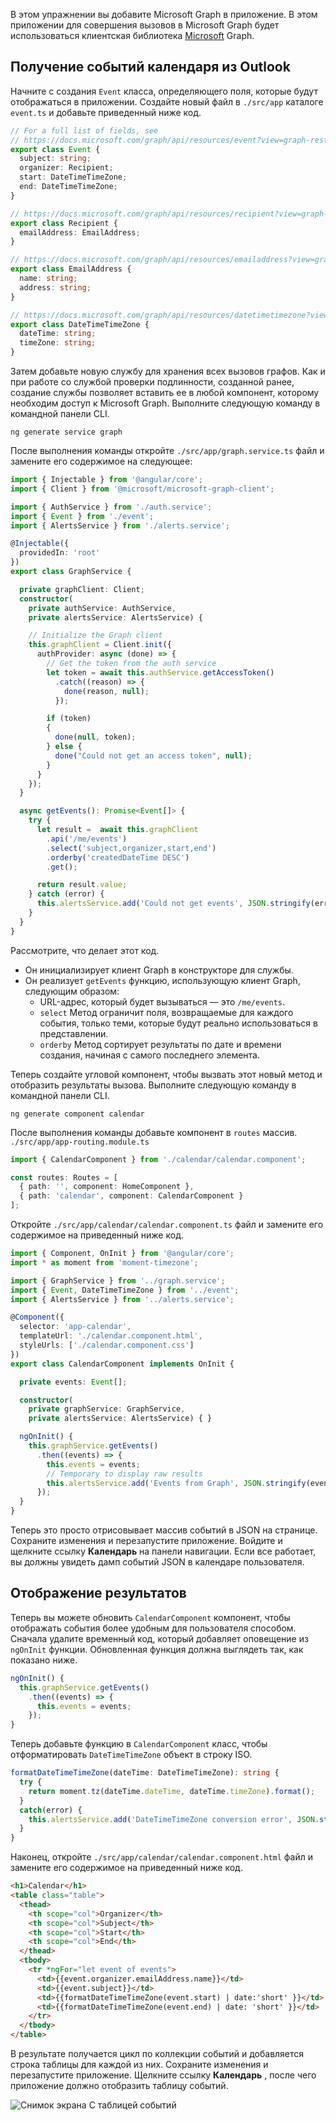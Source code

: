 <!-- markdownlint-disable MD002 MD041 -->

В этом упражнении вы добавите Microsoft Graph в приложение. В этом приложении для совершения вызовов в Microsoft Graph будет использоваться клиентская библиотека [Microsoft](https://github.com/microsoftgraph/msgraph-sdk-javascript) Graph.

## <a name="get-calendar-events-from-outlook"></a>Получение событий календаря из Outlook

Начните с создания `Event` класса, определяющего поля, которые будут отображаться в приложении. Создайте новый файл в `./src/app` каталоге `event.ts` и добавьте приведенный ниже код.

```TypeScript
// For a full list of fields, see
// https://docs.microsoft.com/graph/api/resources/event?view=graph-rest-1.0
export class Event {
  subject: string;
  organizer: Recipient;
  start: DateTimeTimeZone;
  end: DateTimeTimeZone;
}

// https://docs.microsoft.com/graph/api/resources/recipient?view=graph-rest-1.0
export class Recipient {
  emailAddress: EmailAddress;
}

// https://docs.microsoft.com/graph/api/resources/emailaddress?view=graph-rest-1.0
export class EmailAddress {
  name: string;
  address: string;
}

// https://docs.microsoft.com/graph/api/resources/datetimetimezone?view=graph-rest-1.0
export class DateTimeTimeZone {
  dateTime: string;
  timeZone: string;
}
```

Затем добавьте новую службу для хранения всех вызовов графов. Как и при работе со службой проверки подлинности, созданной ранее, создание службы позволяет вставить ее в любой компонент, которому необходим доступ к Microsoft Graph. Выполните следующую команду в командной панели CLI.

```Shell
ng generate service graph
```

После выполнения команды откройте `./src/app/graph.service.ts` файл и замените его содержимое на следующее:

```TypeScript
import { Injectable } from '@angular/core';
import { Client } from '@microsoft/microsoft-graph-client';

import { AuthService } from './auth.service';
import { Event } from './event';
import { AlertsService } from './alerts.service';

@Injectable({
  providedIn: 'root'
})
export class GraphService {

  private graphClient: Client;
  constructor(
    private authService: AuthService,
    private alertsService: AlertsService) {

    // Initialize the Graph client
    this.graphClient = Client.init({
      authProvider: async (done) => {
        // Get the token from the auth service
        let token = await this.authService.getAccessToken()
          .catch((reason) => {
            done(reason, null);
          });

        if (token)
        {
          done(null, token);
        } else {
          done("Could not get an access token", null);
        }
      }
    });
  }

  async getEvents(): Promise<Event[]> {
    try {
      let result =  await this.graphClient
        .api('/me/events')
        .select('subject,organizer,start,end')
        .orderby('createdDateTime DESC')
        .get();

      return result.value;
    } catch (error) {
      this.alertsService.add('Could not get events', JSON.stringify(error, null, 2));
    }
  }
}
```

Рассмотрите, что делает этот код.

- Он инициализирует клиент Graph в конструкторе для службы.
- Он реализует `getEvents` функцию, использующую клиент Graph, следующим образом:
  - URL-адрес, который будет вызываться — это `/me/events`.
  - `select` Метод ограничит поля, возвращаемые для каждого события, только теми, которые будут реально использоваться в представлении.
  - `orderby` Метод сортирует результаты по дате и времени создания, начиная с самого последнего элемента.

Теперь создайте угловой компонент, чтобы вызвать этот новый метод и отобразить результаты вызова. Выполните следующую команду в командной панели CLI.

```Shell
ng generate component calendar
```

После выполнения команды добавьте компонент в `routes` массив. `./src/app/app-routing.module.ts`

```TypeScript
import { CalendarComponent } from './calendar/calendar.component';

const routes: Routes = [
  { path: '', component: HomeComponent },
  { path: 'calendar', component: CalendarComponent }
];
```

Откройте `./src/app/calendar/calendar.component.ts` файл и замените его содержимое на приведенный ниже код.

```TypeScript
import { Component, OnInit } from '@angular/core';
import * as moment from 'moment-timezone';

import { GraphService } from '../graph.service';
import { Event, DateTimeTimeZone } from '../event';
import { AlertsService } from '../alerts.service';

@Component({
  selector: 'app-calendar',
  templateUrl: './calendar.component.html',
  styleUrls: ['./calendar.component.css']
})
export class CalendarComponent implements OnInit {

  private events: Event[];

  constructor(
    private graphService: GraphService,
    private alertsService: AlertsService) { }

  ngOnInit() {
    this.graphService.getEvents()
      .then((events) => {
        this.events = events;
        // Temporary to display raw results
        this.alertsService.add('Events from Graph', JSON.stringify(events, null, 2));
      });
  }
}
```

Теперь это просто отрисовывает массив событий в JSON на странице. Сохраните изменения и перезапустите приложение. Войдите и щелкните ссылку **Календарь** на панели навигации. Если все работает, вы должны увидеть дамп событий JSON в календаре пользователя.

## <a name="display-the-results"></a>Отображение результатов

Теперь вы можете обновить `CalendarComponent` компонент, чтобы отображать события более удобным для пользователя способом. Сначала удалите временный код, который добавляет оповещение из `ngOnInit` функции. Обновленная функция должна выглядеть так, как показано ниже.

```TypeScript
ngOnInit() {
  this.graphService.getEvents()
    .then((events) => {
      this.events = events;
    });
}
```

Теперь добавьте функцию в `CalendarComponent` класс, чтобы отформатировать `DateTimeTimeZone` объект в строку ISO.

```TypeScript
formatDateTimeTimeZone(dateTime: DateTimeTimeZone): string {
  try {
    return moment.tz(dateTime.dateTime, dateTime.timeZone).format();
  }
  catch(error) {
    this.alertsService.add('DateTimeTimeZone conversion error', JSON.stringify(error));
  }
}
```

Наконец, откройте `./src/app/calendar/calendar.component.html` файл и замените его содержимое на приведенный ниже код.

```html
<h1>Calendar</h1>
<table class="table">
  <thead>
    <th scope="col">Organizer</th>
    <th scope="col">Subject</th>
    <th scope="col">Start</th>
    <th scope="col">End</th>
  </thead>
  <tbody>
    <tr *ngFor="let event of events">
      <td>{{event.organizer.emailAddress.name}}</td>
      <td>{{event.subject}}</td>
      <td>{{formatDateTimeTimeZone(event.start) | date:'short' }}</td>
      <td>{{formatDateTimeTimeZone(event.end) | date: 'short' }}</td>
    </tr>
  </tbody>
</table>
```

В результате получается цикл по коллекции событий и добавляется строка таблицы для каждой из них. Сохраните изменения и перезапустите приложение. Щелкните ссылку **Календарь** , после чего приложение должно отобразить таблицу событий.

![Снимок экрана С таблицей событий](./images/add-msgraph-01.png)